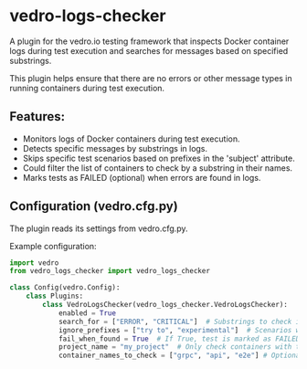 # vedro-logs-checker

A plugin for the vedro.io testing framework that inspects Docker container logs during test execution and searches for messages based on specified substrings.

This plugin helps ensure that there are no errors or other message types in running containers during test execution.

## Features:
- Monitors logs of Docker containers during test execution.
- Detects specific messages by substrings in logs.
- Skips specific test scenarios based on prefixes in the 'subject' attribute.
- Could filter the list of containers to check by a substring in their names.
- Marks tests as FAILED (optional) when errors are found in logs.

## Configuration (vedro.cfg.py)
The plugin reads its settings from vedro.cfg.py.

Example configuration:
```python
import vedro
from vedro_logs_checker import vedro_logs_checker

class Config(vedro.Config):
    class Plugins:
        class VedroLogsChecker(vedro_logs_checker.VedroLogsChecker):
            enabled = True
            search_for = ["ERROR", "CRITICAL"]  # Substrings to check in logs
            ignore_prefixes = ["try to", "experimental"]  # Scenarios with these prefixes will be ignored
            fail_when_found = True  # If True, test is marked as FAILED when substrings are found
            project_name = "my_project"  # Only check containers with this substring in the name. To check all running containers just don't specify the value
            container_names_to_check = ["grpc", "api", "e2e"] # Optional way to filter containers by name. To check all containers with "project_name" in name just don't specify the value

```
